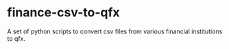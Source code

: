 finance-csv-to-qfx
==================

A set of python scripts to convert csv files from various financial institutions to qfx.
